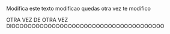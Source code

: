Modifica este texto
modificao quedas
otra vez te modifico

OTRA VEZ DE OTRA VEZ DIOOOOOOOOOOOOOOOOOOOOOOOOOOOOOOOOOOOOOO